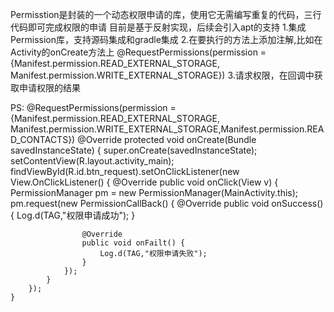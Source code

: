 Permisstion是封装的一个动态权限申请的库，使用它无需编写重复的代码，三行代码即可完成权限的申请
目前是基于反射实现，后续会引入apt的支持
1.集成Permission库，支持源码集成和gradle集成
2.在要执行的方法上添加注解,比如在Activity的onCreate方法上
 @RequestPermissions(permission = {Manifest.permission.READ_EXTERNAL_STORAGE, Manifest.permission.WRITE_EXTERNAL_STORAGE})
3.请求权限，在回调中获取申请权限的结果

PS:
@RequestPermissions(permission = {Manifest.permission.READ_EXTERNAL_STORAGE, Manifest.permission.WRITE_EXTERNAL_STORAGE,Manifest.permission.READ_CONTACTS})
    @Override
    protected void onCreate(Bundle savedInstanceState) {
        super.onCreate(savedInstanceState);
        setContentView(R.layout.activity_main);
        findViewById(R.id.btn_request).setOnClickListener(new View.OnClickListener() {
            @Override
            public void onClick(View v) {
                PermissionManager pm = new PermissionManager(MainActivity.this);
                pm.request(new PermissionCallBack() {
                    @Override
                    public void onSuccess() {
                        Log.d(TAG,"权限申请成功");
                    }

                    @Override
                    public void onFailt() {
                        Log.d(TAG,"权限申请失败");
                    }
                });
            }
        });
    }